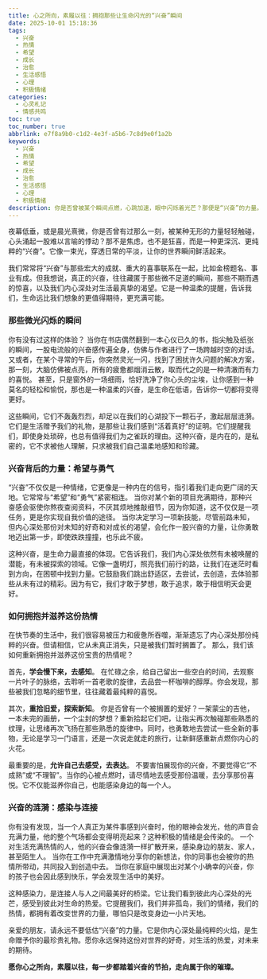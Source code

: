 ```yaml
---
title: 心之所向，素履以往：拥抱那些让生命闪光的“兴奋”瞬间
date: 2025-10-01 15:18:36
tags:
  - 兴奋
  - 热情
  - 希望
  - 成长
  - 治愈
  - 生活感悟
  - 心理
  - 积极情绪
categories:
  - 心灵札记
  - 情感共鸣
toc: true
toc_number: true
abbrlink: e7f8a9b0-c1d2-4e3f-a5b6-7c8d9e0f1a2b
keywords:
  - 兴奋
  - 热情
  - 希望
  - 成长
  - 治愈
  - 生活感悟
  - 心理
  - 积极情绪
description: 你是否曾被某个瞬间点燃，心跳加速，眼中闪烁着光芒？那便是“兴奋”的力量。它不是遥不可及的宏大叙事，而是藏匿于日常的微光，是唤醒我们内心深处希望与勇气的温柔信号。今天，让我们一起走进这份奇妙的情绪，感受它如何滋养生命，点亮前行的路。
---
```


夜幕低垂，或是晨光熹微，你是否曾有过那么一刻，被某种无形的力量轻轻触碰，心头涌起一股难以言喻的悸动？那不是焦虑，也不是狂喜，而是一种更深沉、更纯粹的“兴奋”。它像一束光，穿透日常的平淡，让你的世界瞬间鲜活起来。

我们常常将“兴奋”与那些宏大的成就、重大的喜事联系在一起，比如金榜题名、事业有成。但我想说，真正的兴奋，往往藏匿于那些微不足道的瞬间，那些不期而遇的惊喜，以及我们内心深处对生活最真挚的渴望。它是一种温柔的提醒，告诉我们，生命远比我们想象的更值得期待，更充满可能。

### 那些微光闪烁的瞬间

你有没有过这样的体验？
当你在书店偶然翻到一本心仪已久的书，指尖触及纸张的瞬间，一股电流般的兴奋感传遍全身，仿佛与作者进行了一场跨越时空的对话。
又或者，在某个寻常的午后，你突然灵光一闪，找到了困扰许久问题的解决方案，那一刻，大脑仿佛被点亮，所有的疲惫都烟消云散，取而代之的是一种清澈而有力的喜悦。
甚至，只是窗外的一场细雨，恰好洗净了你心头的尘埃，让你感到一种莫名的轻松和愉悦，那也是一种温柔的兴奋，是生命在低语，告诉你一切都将变得更好。

这些瞬间，它们不轰轰烈烈，却足以在我们的心湖投下一颗石子，激起层层涟漪。它们是生活赠予我们的礼物，是那些让我们感到“活着真好”的证明。它们提醒我们，即使身处琐碎，也总有值得我们为之雀跃的理由。这种兴奋，是内在的，是私密的，它不求被他人理解，只求被我们自己温柔地感知和珍藏。

### 兴奋背后的力量：希望与勇气

“兴奋”不仅仅是一种情绪，它更像是一种内在的信号，指引着我们走向更广阔的天地。它常常与“希望”和“勇气”紧密相连。
当你对某个新的项目充满期待，那种兴奋感会驱使你熬夜查阅资料，不厌其烦地推敲细节，因为你知道，这不仅仅是一项任务，更是你实现自我价值的途径。
当你决定学习一项新技能，尽管前路未知，但内心深处那份对未知的好奇和对成长的渴望，会化作一股兴奋的力量，让你勇敢地迈出第一步，即使跌跌撞撞，也乐此不疲。

这种兴奋，是生命力最直接的体现。它告诉我们，我们内心深处依然有未被唤醒的潜能，有未被探索的领域。它像一盏明灯，照亮我们前行的路，让我们在迷茫时看到方向，在困顿中找到力量。它鼓励我们跳出舒适区，去尝试，去创造，去体验那些从未有过的精彩。因为有它，我们才敢于梦想，敢于追求，敢于相信明天会更好。

### 如何拥抱并滋养这份热情

在快节奏的生活中，我们很容易被压力和疲惫所吞噬，渐渐遗忘了内心深处那份纯粹的兴奋。但请相信，它从未真正消失，只是被我们暂时搁置了。
那么，我们该如何重新拥抱并滋养这份宝贵的热情呢？

首先，**学会慢下来，去感知**。
在忙碌之余，给自己留出一些空白的时间，去观察一片叶子的脉络，去聆听一首老歌的旋律，去品尝一杯咖啡的醇厚。你会发现，那些被我们忽略的细节里，往往藏着最纯粹的喜悦。

其次，**重拾旧爱，探索新知**。
你是否曾有一个被搁置的爱好？一架蒙尘的吉他，一本未完的画册，一个尘封的梦想？重新拾起它们吧，让指尖再次触碰那些熟悉的纹理，让思绪再次飞扬在那些熟悉的旋律中。同时，也勇敢地去尝试一些全新的事物，无论是学习一门语言，还是一次说走就走的旅行，让新鲜感重新点燃你内心的火花。

最重要的是，**允许自己去感受，去表达**。
不要害怕展现你的兴奋，不要觉得它“不成熟”或“不理智”。当你的心被点燃时，请尽情地去感受那份温暖，去分享那份喜悦。它不仅能滋养你自己，也能感染身边的每一个人。

### 兴奋的涟漪：感染与连接

你有没有发现，当一个人真正为某件事感到兴奋时，他的眼神会发光，他的声音会充满力量，他的整个气场都会变得明亮起来？这种积极的情绪是会传染的。
一个对生活充满热情的人，他的兴奋会像涟漪一样扩散开来，感染身边的朋友、家人，甚至陌生人。
当你在工作中充满激情地分享你的新想法，你的同事也会被你的热情所带动，共同投入到创造中去。
当你在家庭中展现出对某个小确幸的兴奋，你的孩子也会因此感到快乐，学会发现生活中的美好。

这种感染力，是连接人与人之间最美好的桥梁。它让我们看到彼此内心深处的光芒，感受到彼此对生命的热爱。它提醒我们，我们并非孤岛，我们的情绪，我们的热情，都拥有着改变世界的力量，哪怕只是改变身边一小片天地。

亲爱的朋友，请永远不要低估“兴奋”的力量。它是你内心深处最纯粹的火焰，是生命赠予你的最珍贵礼物。愿你永远保持这份对世界的好奇，对生活的热爱，对未来的期待。

**愿你心之所向，素履以往，每一步都踏着兴奋的节拍，走向属于你的璀璨。**